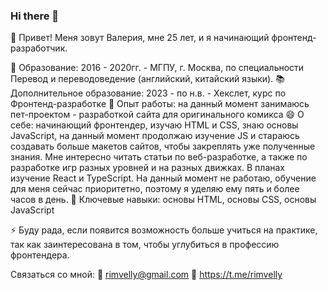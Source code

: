 ### Hi there 👋
👋 Привет! Меня зовут Валерия, мне 25 лет, и я начинающий фронтенд-разработчик.  

📖 Образование: 2016 - 2020гг. - МГПУ, г. Москва, по специальности Перевод и переводоведение (английский, китайский языки).
📚 Дополнительное образование: 2023 - по н.в. - Хекслет, курс по Фронтенд-разработке
🔨 Опыт работы: на данный момент занимаюсь пет-проектом - разработкой сайта для оригинального комикса
😄 О себе: начинающий фронтендер, изучаю HTML и CSS, знаю основы JavaScript, на данный момент продолжаю изучение JS и стараюсь создавать больше макетов сайтов, чтобы закреплять уже полученные знания. Мне интересно читать статьи по веб-разработке, а также по разработке игр разных уровней и на разных движках. В планах изучение React и TypeScript. На данный момент не работаю, обучение для меня сейчас приоритетно, поэтому я уделяю ему пять и более часов в день. 
🌱 Ключевые навыки: основы HTML, основы CSS, основы JavaScript

⚡ Буду рада, если появится возможность больше учиться на практике, так как заинтересована в том, чтобы углубиться в профессию фронтендера. 

Связаться со мной: 
💌 rimvelly@gmail.com
💬 https://t.me/rimvelly
